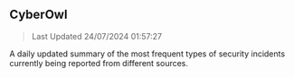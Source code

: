 ## CyberOwl 
> Last Updated 24/07/2024 01:57:27 


A daily updated summary of the most frequent types of security incidents currently being reported from different sources.

